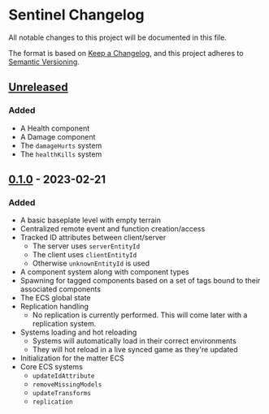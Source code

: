 # Sentinel Changelog

All notable changes to this project will be documented in this file.

The format is based on [Keep a Changelog][kac], and this project adheres to
[Semantic Versioning][semver].

[kac]: https://keepachangelog.com/en/1.1.0/
[semver]: https://semver.org/spec/v2.0.0.html

## [Unreleased]

### Added

- A Health component
- A Damage component
- The `damageHurts` system
- The `healthKills` system

## [0.1.0] - 2023-02-21

### Added

- A basic baseplate level with empty terrain
- Centralized remote event and function creation/access
- Tracked ID attributes between client/server
  - The server uses `serverEntityId`
  - The client uses `clientEntityId`
  - Otherwise `unknownEntityId` is used
- A component system along with component types
- Spawning for tagged components based on a set of tags bound to their
  associated components
- The ECS global state
- Replication handling
  - No replication is currently performed. This will come later with a
    replication system.
- Systems loading and hot reloading
  - Systems will automatically load in their correct environments
  - They will hot reload in a live synced game as they're updated
- Initialization for the matter ECS
- Core ECS systems
  - `updateIdAttribute`
  - `removeMissingModels`
  - `updateTransforms`
  - `replication`

[unreleased]: https://github.com/LastTalon/sentinel/compare/v0.1.0...HEAD
[0.1.0]: https://github.com/LastTalon/sentinel/releases/tag/v0.1.0
